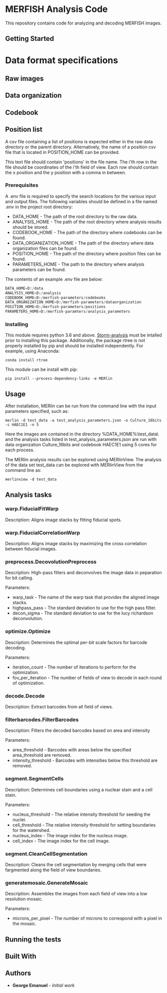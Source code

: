 # MERFISH Analysis Code

This repository contains code for analyzing and decoding MERFISH images.

## Getting Started

# Data format specifications

## Raw images

## Data organization

## Codebook

## Position list

A csv file containing a list of positions is expected either in the raw data directory or the parent directory. Alternatively, the name of a position csv file that is located in POSITION\_HOME can be provided.

 This text file should contain 'positions' in the file name. The i'th row in the file should be coordinates of the i'th field of view. Each row should contain the x position and the y position with a comma in between.

### Prerequisites

A .env file is required to specify the search locations for the various input and output files. The following variables should be defined in a file named .env in the project root directory:

- DATA\_HOME - The path of the root directory to the raw data.
- ANALYSIS\_HOME - The path of the root directory where analysis results should be stored.
- CODEBOOK\_HOME - The path of the directory where codebooks can be found.
- DATA\_ORGANIZATION\_HOME - The path of the directory where data organization files can be found.
- POSITION\_HOME - The path of the directory where position files can be found.
- PARAMETERS\_HOME - The path to the directory where analysis parameters can be found.

The contents of an example .env file are below:

```python
DATA_HOME=D:/data
ANALYSIS_HOME=D:/analysis
CODEBOOK_HOME=D:/merfish-parameters/codebooks
DATA_ORGANIZATION_HOME=D:/merfish-parameters/dataorganization
POSITION_HOME=D:/merfish-parameters/positions
PARAMETERS_HOME=D:/merfish-paramters/analysis_parameters
```

### Installing

This module requires python 3.6 and above. [Storm-analysis](https://github.com/ZhuangLab/storm-analysis) must be intalled prior to installing this package. Additionally, the package rtree is not properly installed by pip and should be installed independently. For example, using Anaconda:

```
conda install rtree
```

This module can be install with pip:

```
pip install --process-dependency-links -e MERlin
```

## Usage

After installation, MERlin can be run from the command line with the input parameters specified, such as: 

```
merlin -d test_data -a test_analysis_parameters.json -o Culture_16bits -c HAEC1E1 -n 5
```
Here the images are contained in the directory %DATA_HOME%\test_data\ and the analysis tasks listed in test_analysis_parameters.json are run with data organization Culture_16bits and codebook HAEC1E1 using 5 cores for each process. 

The MERlin analysis results can be explored using MERlinView. The analysis of the data set test_data can be explored with MERlinView from the command line as:

```
merlinview -d test_data
```

## Analysis tasks

### warp.FiducialFitWarp

Description: Aligns image stacks by fitting fiducial spots.

### warp.FiducialCorrelationWarp

Description: Aligns image stacks by maximizing the cross correlation between fiducial images. 

### preprocess.DecovolutionPreprocess

Description: High-pass filters and deconvolves the image data in peparation for bit calling.

Parameters:
* warp_task - The name of the warp task that provides the aligned image stacks.
* highpass_pass - The standard deviation to use for the high pass filter.
* decon_sigma - The standard deviation to use for the lucy richardson deconvolution.

### optimize.Optimize

Description: Determines the optimal per-bit scale factors for barcode decoding.

Parameters:
* iteration_count - The number of iterations to perform for the optimization.
* fov_per_iteration - The number of fields of view to decode in each round of optimization.

### decode.Decode

Description: Extract barcodes from all field of views.

### filterbarcodes.FilterBarcodes

Description: Filters the decoded barcodes based on area and intensity

Parameters:
* area_threshold - Barcodes with areas below the specified area_threshold are
removed.
* intensity_threshold - Barcodes with intensities below this threshold are removed.

### segment.SegmentCells

Description: Determines cell boundaries using a nuclear stain and a cell stain.

Parameters:
* nucleus_threshold - The relative intensity threshold for seeding the nuclei.
* cell_threshold - The relative intensity threshold for setting boundaries for the watershed.
* nucleus_index - The image index for the nucleus image.
* cell_index - The image index for the cell image.

### segment.CleanCellSegmentation

Description: Cleans the cell segmentation by merging cells that were fargmented along the field of view boundaries.

### generatemosaic.GenerateMosaic

Description: Assembles the images from each field of view into a low resolution mosaic.

Parameters:
* microns_per_pixel - The number of microns to correspond with a pixel in the mosaic.

## Running the tests

## Built With

## Authors

* **George Emanuel** - *Initial work* 

